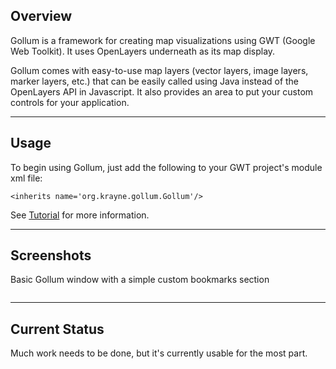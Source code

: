 ## Overview ##
Gollum is a framework for creating map visualizations using GWT (Google Web Toolkit). It uses OpenLayers underneath as its map display.


Gollum comes with easy-to-use map layers (vector layers, image layers, marker layers, etc.) that can be easily called using Java instead of the OpenLayers API in Javascript. It also provides an area to put your custom controls for your application.


---


## Usage ##
To begin using Gollum, just add the following to your GWT project's module xml file:

`<inherits name='org.krayne.gollum.Gollum'/>`

See [Tutorial](Tutorial.md) for more information.


---


## Screenshots ##

Basic Gollum window with a simple custom bookmarks section

![![](http://krayne.org/external/gollum/screenshot01_small.png)](http://krayne.org/external/gollum/screenshot01.png)


---


## Current Status ##
Much work needs to be done, but it's currently usable for the most part.